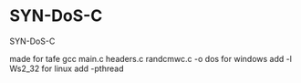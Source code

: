 # SYN-DoS-C
SYN-DoS-C

made for tafe
gcc main.c headers.c randcmwc.c -o dos
for windows add -l Ws2_32
for linux add -pthread
